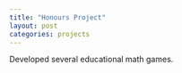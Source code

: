 ```yaml
---
title: "Honours Project"
layout: post
categories: projects
---
```


Developed several educational math games.
